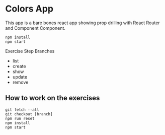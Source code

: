 # Colors App

This app is a bare bones react app showing prop drilling with React Router and Component Component.

```
npm install
npm start
```

Exercise Step Branches

- list
- create
- show
- update
- remove

## How to work on the exercises

```
git fetch --all
git checkout [branch]
npm run reset
npm install
npm start
```
